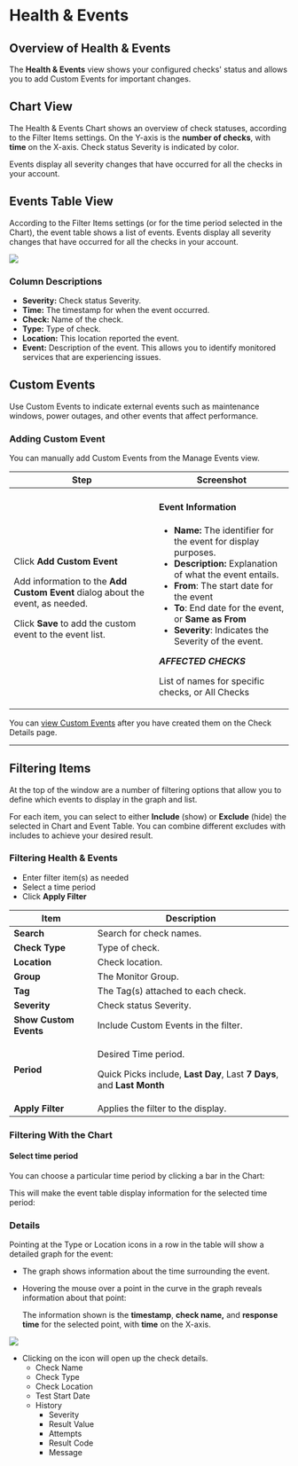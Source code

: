 # Health & Events

## Overview of Health & Events <a href="#health-and-events-overviewofhealth-and-events" id="health-and-events-overviewofhealth-and-events"></a>

The **Health & Events** view shows your configured checks' status and allows you to add Custom Events for important changes.



## Chart View <a href="#health-and-events-chartview" id="health-and-events-chartview"></a>

The Health & Events Chart shows an overview of check statuses, according to the Filter Items settings. On the Y-axis is the **number of checks**, with **time** on the X-axis. Check status Severity is indicated by color.

Events display all severity changes that have occurred for all the checks in your account.



## Events Table View <a href="#health-and-events-eventstableview" id="health-and-events-eventstableview"></a>

According to the Filter Items settings (or for the time period selected in the Chart), the event table shows a list of events. Events display all severity changes that have occurred for all the checks in your account.

![](../../../.gitbook/assets/2133691188.png)

### Column Descriptions <a href="#health-and-events-columndescriptions" id="health-and-events-columndescriptions"></a>

* **Severity:** Check status Severity.
* **Time:** The timestamp for when the event occurred.
* **Check:** Name of the check.
* **Type:** Type of check.
* **Location:** This location reported the event.
* **Event:** Description of the event. This allows you to identify monitored services that are experiencing issues.

## Custom Events <a href="#health-and-events-customevents" id="health-and-events-customevents"></a>

Use Custom Events to indicate external events such as maintenance windows, power outages, and other events that affect performance.

### Adding Custom Event <a href="#health-and-events-addingcustomevent" id="health-and-events-addingcustomevent"></a>

You can manually add Custom Events from the Manage Events view.

| **Step**                                                                                                                                                                                                                      | **Screenshot**                                                                                                                                                                                                                                                                                                                                                                                                                                                                                                                                                                     |
| ----------------------------------------------------------------------------------------------------------------------------------------------------------------------------------------------------------------------------- | ---------------------------------------------------------------------------------------------------------------------------------------------------------------------------------------------------------------------------------------------------------------------------------------------------------------------------------------------------------------------------------------------------------------------------------------------------------------------------------------------------------------------------------------------------------------------------------- |
| <p>Click <strong>Add Custom Event</strong></p><p>Add information to the <strong>Add Custom Event</strong> dialog about the event, as needed.</p><p>Click <strong>Save</strong> to add the custom event to the event list.</p> | <p></p><h4 id="health-and-events-eventinformation">Event Information</h4><ul><li><strong>Name:</strong> The identifier for the event for display purposes.</li><li><strong>Description:</strong> Explanation of what the event entails.</li><li><strong>From</strong>: The start date for the event</li><li><strong>To</strong>: End date for the event, or <strong>Same as From</strong></li><li><strong>Severity</strong>: Indicates the Severity of the event.</li></ul><p><em><strong>AFFECTED CHECKS</strong></em></p><p>List of names for specific checks, or All Checks</p> |

You can [view Custom Events](https://apica-kb.atlassian.net/wiki/spaces/ASMDOCS/pages/2134213568/Understanding+the+Check+Details+View#Show-Custom-Events) after you have created them on the Check Details page.

***

## Filtering Items <a href="#health-and-events-filteringitems" id="health-and-events-filteringitems"></a>

At the top of the window are a number of filtering options that allow you to define which events to display in the graph and list.



For each item, you can select to either **Include** (show) or **Exclude** (hide) the selected in Chart and Event Table. You can combine different excludes with includes to achieve your desired result.

### Filtering Health & Events <a href="#health-and-events-filteringhealth-and-events" id="health-and-events-filteringhealth-and-events"></a>

* Enter filter item(s) as needed
* Select a time period
* Click **Apply Filter**

| **Item**               | **Description**                                                                                                                                        |
| ---------------------- | ------------------------------------------------------------------------------------------------------------------------------------------------------ |
| **Search**             | Search for check names.                                                                                                                                |
| **Check Type**         | Type of check.                                                                                                                                         |
| **Location**           | Check location.                                                                                                                                        |
| **Group**              | The Monitor Group.                                                                                                                                     |
| **Tag**                | The Tag(s) attached to each check.                                                                                                                     |
| **Severity**           | Check status Severity.                                                                                                                                 |
| **Show Custom Events** | Include Custom Events in the filter.                                                                                                                   |
| **Period**             | <p>Desired Time period.</p><p>Quick Picks include, <strong>Last Day</strong>, Last <strong>7 Days</strong>, and <strong>Last Month</strong></p><p></p> |
| **Apply Filter**       | Applies the filter to the display.                                                                                                                     |

### Filtering With the Chart <a href="#health-and-events-filteringwiththechart" id="health-and-events-filteringwiththechart"></a>

#### Select time period <a href="#health-and-events-selecttimeperiod" id="health-and-events-selecttimeperiod"></a>

You can choose a particular time period by clicking a bar in the Chart:

This will make the event table display information for the selected time period:

&#x20;



### Details <a href="#health-and-events-details" id="health-and-events-details"></a>



Pointing at the Type or Location icons in a row in the table will show a detailed graph for the event:

* The graph shows information about the time surrounding the event.
*   Hovering the mouse over a point in the curve in the graph reveals information about that point:

    The information shown is the **timestamp**, **check name,** and **response time** for the selected point, with **time** on the X-axis.

![](../../../.gitbook/assets/2187132977.png)

* Clicking on the icon will open up the check details.
  * Check Name
  * Check Type
  * Check Location
  * Test Start Date
  * History
    * Severity
    * Result Value
    * Attempts
    * Result Code
    * Message
